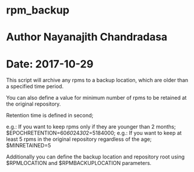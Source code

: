# rpm_backup

# Author Nayanajith Chandradasa
# Date: 2017-10-29

This script will archive any rpms to a backup location, which are older than a specified time period.

You can also define a value for minimum number of rpms to be retained at the original repository.

Retention time is defined in second; 

e.g.: If you want to keep rpms only if they are younger than 2 months; $EPOCHRETENTION=60*60*24*30*2=5184000;
e.g.: If you want to keep at least 5 rpms in the original repository regardless of the age; $MINRETAINED=5

Additionally you can define the backup location and repository root using $RPMLOCATION and $RPMBACKUPLOCATION parameters.

